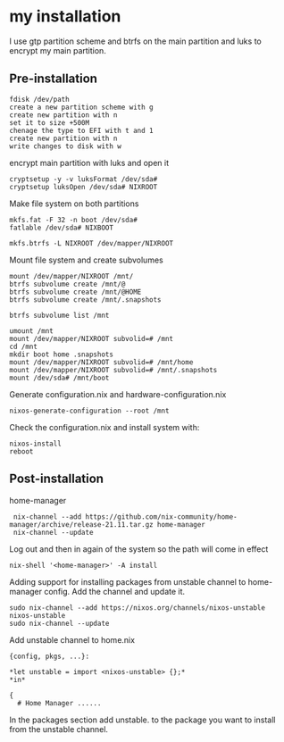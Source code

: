 # my installation

I use gtp partition scheme and btrfs on the main partition and luks to encrypt my main partition.

## Pre-installation

```
fdisk /dev/path
create a new partition scheme with g
create new partition with n
set it to size +500M
chenage the type to EFI with t and 1
create new partition with n
write changes to disk with w
```

encrypt main partition with luks and open it

```
cryptsetup -y -v luksFormat /dev/sda#
cryptsetup luksOpen /dev/sda# NIXROOT
```

Make file system on both partitions
```
mkfs.fat -F 32 -n boot /dev/sda#
fatlable /dev/sda# NIXBOOT

mkfs.btrfs -L NIXROOT /dev/mapper/NIXROOT
```

Mount file system and create subvolumes

```
mount /dev/mapper/NIXROOT /mnt/
btrfs subvolume create /mnt/@
btrfs subvolume create /mnt/@HOME
btrfs subvolume create /mnt/.snapshots

btrfs subvolume list /mnt

umount /mnt
mount /dev/mapper/NIXROOT subvolid=# /mnt
cd /mnt
mkdir boot home .snapshots
mount /dev/mapper/NIXROOT subvolid=# /mnt/home
mount /dev/mapper/NIXROOT subvolid=# /mnt/.snapshots
mount /dev/sda# /mnt/boot
```

Generate configuration.nix and hardware-configuration.nix

```
nixos-generate-configuration --root /mnt
```
Check the configuration.nix and install system with:

```
nixos-install
reboot
```

## Post-installation

home-manager

```
 nix-channel --add https://github.com/nix-community/home-manager/archive/release-21.11.tar.gz home-manager
 nix-channel --update
 ```
 Log out and then in again of the system so the path will come in effect

 ```
 nix-shell '<home-manager>' -A install
 ```
Adding support for installing packages from unstable channel to home-manager config. Add the channel and update it.

```
sudo nix-channel --add https://nixos.org/channels/nixos-unstable nixos-unstable
sudo nix-channel --update
```

Add unstable channel to home.nix

```
{config, pkgs, ...}:

*let unstable = import <nixos-unstable> {};*
*in*

{
  # Home Manager ......
```

In the packages section add unstable. to the package you want to install from the unstable channel.


